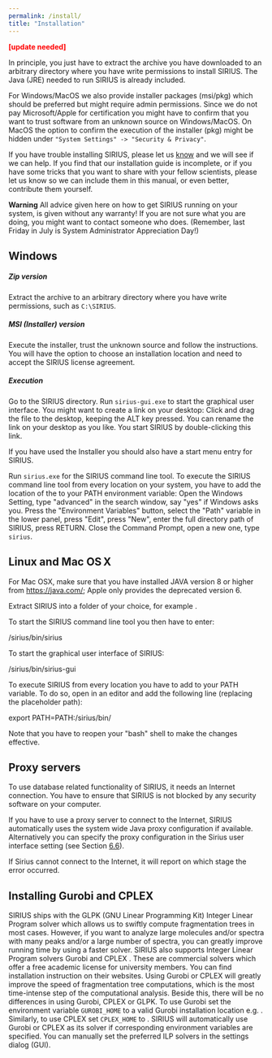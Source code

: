 ```yaml
---
permalink: /install/
title: "Installation"
---
```

<span>**<span style="color: red">\[update needed\]</span>**</span>

In principle, you just have to extract the archive you have
downloaded to an arbitrary directory where you have write permissions
to install SIRIUS. The Java (JRE) needed to run SIRIUS is already included.

For Windows/MacOS we also provide installer packages (msi/pkg) which should be preferred 
but might require admin permissions. Since we do not pay Microsoft/Apple for certification 
you might have to confirm that you want to trust software from an unknown source on Windows/MacOS.
On MacOS the option to confirm the execution of the installer (pkg) might be hidden under 
`"System Settings" -> "Security & Privacy"`.

If you have trouble installing SIRIUS, please let us 
[know](mailto:sirius@uni-jena.de) and we will see if we can help.
If you find that our installation guide is incomplete, or if you have
some tricks that you want to share with your fellow scientists, please
let us know so we can include them in this manual, or even better, contribute them yourself.

**Warning** All advice given here on how to get SIRIUS running on your
system, is given without any warranty! If you are not sure what you are
doing, you might want to contact someone who does. (Remember, last
Friday in July is System Administrator Appreciation Day!)

## Windows

##### Zip version
Extract the archive to an arbitrary directory where you have write
permissions, such as `C:\SIRIUS`.

##### MSI (Installer) version
Execute the installer, trust the unknown source and follow the instructions.
You will have the option to choose an installation location and need to 
accept the SIRIUS license agreement.

##### Execution 
Go to the SIRIUS directory. Run `sirius-gui.exe` to start the graphical user interface.
You might want to create a link on your desktop: Click and drag the file
to the desktop, keeping the ALT key pressed. You can rename the link on
your desktop as you like. You start SIRIUS by double-clicking this link.

If you have used the Installer you should also have a start menu entry for SIRIUS. 

Run `sirius.exe` for the SIRIUS command line tool. To execute the SIRIUS command line
tool from every location on your system, you have to add the location of
the to your PATH environment variable: Open the Windows Setting, type
"advanced" in the search window, say "yes" if Windows asks you. Press
the "Environment Variables" button, select the "Path" variable in the
lower panel, press "Edit", press "New", enter the full directory path
of SIRIUS, press RETURN. Close the Command Prompt, open a new one, type
`sirius`.

## Linux and Mac OS X

For Mac OSX, make sure that you have installed JAVA version 8 or higher
from <https://java.com/>; Apple only provides the deprecated version 6.

Extract SIRIUS into a folder of your choice, for example .

To start the SIRIUS command line tool you then have to enter:

<span> </span>

/sirius/bin/sirius

To start the graphical user interface of SIRIUS:

<span> </span>

/sirius/bin/sirius-gui

To execute SIRIUS from every location you have to add to your PATH
variable. To do so, open in an editor and add the following line
(replacing the placeholder path):

export PATH=PATH:/sirius/bin/

Note that you have to reopen your "bash" shell to make the changes
effective.

## Proxy servers

To use database related functionality of SIRIUS, it needs an Internet
connection. You have to ensure that SIRIUS is not blocked by any
security software on your computer.

If you have to use a proxy server to connect to the Internet, SIRIUS
automatically uses the system wide Java proxy configuration if
available. Alternatively you can specify the proxy configuration in the
Sirius user interface setting (see Section [6.6](#sec:settings)).

If Sirius cannot connect to the Internet, it will report on which stage
the error occurred.

## Installing Gurobi and CPLEX

SIRIUS ships with the GLPK (GNU Linear Programming Kit) Integer Linear
Program solver which allows us to swiftly compute fragmentation trees in
most cases. However, if you want to analyze large molecules and/or
spectra with many peaks and/or a large number of spectra, you can
greatly improve running time by using a faster solver. SIRIUS also
supports Integer Linear Program solvers Gurobi and CPLEX . These are
commercial solvers which offer a free academic license for university
members. You can find installation instruction on their websites. Using
Gurobi or CPLEX will greatly improve the speed of fragmentation tree
computations, which is the most time-intense step of the computational
analysis. Beside this, there will be no differences in using Gurobi,
CPLEX or GLPK. To use Gurobi set the environment variable `GUROBI_HOME`
to a valid Gurobi installation location e.g. . Similarly, to use CPLEX
set `CPLEX_HOME` to . SIRIUS will automatically use Gurobi or CPLEX as
its solver if corresponding environment variables are specified. You can
manually set the preferred ILP solvers in the settings dialog (GUI).

